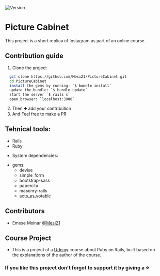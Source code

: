 <img alt="Version" src="https://img.shields.io/badge/version-1.0.0-blue.svg?cacheSeconds=2592000" />

# Picture Cabinet

This project is a short replica of Instagram as part of an online course.

## Contribution guide

1. Clone the project
```bash
  git clone https://github.com/Mesi21/PictureCabinet.git
  cd PictureCabinet
  install the gems by running: `$ bundle install`
  update the bundle: `$ bundle update`
  start the server `$ rails s`
  open browser: `localhost:3000`
```

2. Then :heavy_plus_sign: add your contribution
3. And Feel free to make a PR

## Tehnical tools:

- Rails
- Ruby

* System dependencies:
- gems: 
    - devise
    - simple_form
    - bootstrap-sass
    - paperclip
    - masonry-rails
    - acts_as_votable

## Contributors

- Emese Molnar [@Mesi21](https://github.com/Mesi21)

## Course Project

- This is a project of a [Udemy](https://www.udemy.com/) course about Ruby on Rails, built based on the explanations of the author of the course. 

### If you like this project don't forgot to support it by giving a :star: 
